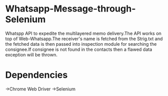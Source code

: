 # Whatsapp-Message-through-Selenium
Whatspp API to expedite the multilayered memo delivery.The API works on top of Web-Whatsapp.The receiver's name is fetched from the Strig.txt and the fetched data is then passed into inspection module for searching the consignee.If consignee is not found in the contacts then a flawed data exception will be thrown.

# Dependencies
->Chrome Web Driver
->Selenium
